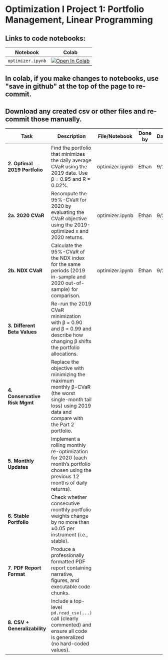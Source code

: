 # Optimization I Project 1: Portfolio Management, Linear Programming

## Links to code notebooks:

| Notebook        | Colab |
|-----------------|-------|
| `optimizer.ipynb` | [![Open In Colab](https://colab.research.google.com/assets/colab-badge.svg)](https://colab.research.google.com/github/ethandavenport/Optimization-I-Proj1/blob/main/optimizer.ipynb) |


## In colab, if you make changes to notebooks, use "save in github" at the top of the page to re-commit.
## Download any created csv or other files and re-commit those manually.


| Task                               | Description                                                                                                                                                | File/Notebook   | Done by | Date  |  Validated by | Notes |
|------------------------------------|------------------------------------------------------------------------------------------------------------------------------------------------------------|-----------------|---------|-------|---------------|-------|
| **2. Optimal 2019 Portfolio**      | Find the portfolio that minimizes the daily average CVaR using the 2019 data. Use β = 0.95 and R = 0.02%.                                                  | optimizer.ipynb | Ethan   | 9/19  |               |       |
| **2a. 2020 CVaR**                  | Recompute the 95%-CVaR for 2020 by evaluating the CVaR objective using the 2019-optimized x and 2020 returns.                                              | optimizer.ipynb |  Ethan  | 9/23  |               |       |
| **2b. NDX CVaR**                   | Calculate the 95%-CVaR of the NDX index for the same periods (2019 in-sample and 2020 out-of-sample) for comparison.                                       | optimizer.ipynb |  Ethan  | 9/23  |               |       |
| **3. Different Beta Values**       | Re-run the 2019 CVaR minimization with β = 0.90 and β = 0.99 and describe how changing β shifts the portfolio allocations.                                 |                 |         |       |               |       |
| **4. Conservative Risk Mgmt**      | Replace the objective with minimizing the maximum monthly β-CVaR (the worst single-month tail loss) using 2019 data and compare with the Part 2 portfolio. |                 |         |       |               |       |
| **5. Monthly Updates**             | Implement a rolling monthly re-optimization for 2020 (each month’s portfolio chosen using the previous 12 months of daily returns).                        |                 |         |       |               |       |
| **6. Stable Portfolio**            | Check whether consecutive monthly portfolio weights change by no more than ±0.05 per instrument (i.e., stable).                                            |                 |         |       |               |       |
| **7. PDF Report Format**           | Produce a professionally formatted PDF report containing narrative, figures, and executable code chunks.                                                   |                 |         |       |               |       |
| **8. CSV + Generalizability**      | Include a top-level `pd.read_csv(...)` call (clearly commented) and ensure all code is generalized (no hard-coded values).                                 |                 |         |       |               |       |
